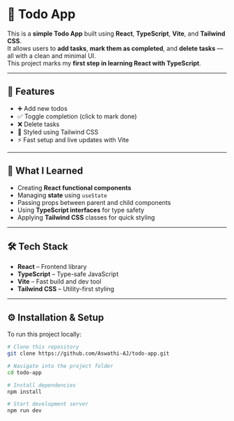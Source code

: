 # 📝 Todo App

This is a **simple Todo App** built using **React**, **TypeScript**, **Vite**, and **Tailwind CSS**.  
It allows users to **add tasks**, **mark them as completed**, and **delete tasks** — all with a clean and minimal UI.  
This project marks my **first step in learning React with TypeScript**.

---

## 🚀 Features

- ➕ Add new todos  
- ✅ Toggle completion (click to mark done)  
- ❌ Delete tasks  
- 🎨 Styled using Tailwind CSS  
- ⚡ Fast setup and live updates with Vite  

---

## 🧠 What I Learned

- Creating **React functional components**  
- Managing **state** using `useState`  
- Passing props between parent and child components  
- Using **TypeScript interfaces** for type safety  
- Applying **Tailwind CSS** classes for quick styling  

---

## 🛠️ Tech Stack

- **React** – Frontend library  
- **TypeScript** – Type-safe JavaScript  
- **Vite** – Fast build and dev tool  
- **Tailwind CSS** – Utility-first styling  

---

## ⚙️ Installation & Setup

To run this project locally:

```bash
# Clone this repository
git clone https://github.com/Aswathi-AJ/todo-app.git

# Navigate into the project folder
cd todo-app

# Install dependencies
npm install

# Start development server
npm run dev
